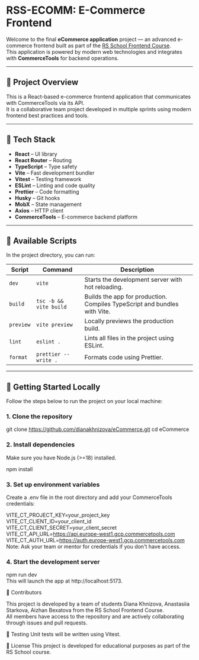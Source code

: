 # RSS-ECOMM: E-Commerce Frontend

Welcome to the final **eCommerce application** project — an advanced e-commerce frontend built as part of the [RS School Frontend Course](https://rs.school/js/).  
This application is powered by modern web technologies and integrates with **CommerceTools** for backend operations.

---

## 📌 Project Overview

This is a React-based e-commerce frontend application that communicates with CommerceTools via its API.  
It is a collaborative team project developed in multiple sprints using modern frontend best practices and tools.

---

## 🧰 Tech Stack

- **React** – UI library
- **React Router** – Routing
- **TypeScript** – Type safety
- **Vite** – Fast development bundler
- **Vitest** – Testing framework
- **ESLint** – Linting and code quality
- **Prettier** – Code formatting
- **Husky** – Git hooks
- **MobX** – State management
- **Axios** – HTTP client
- **CommerceTools** – E-commerce backend platform

---

## 📜 Available Scripts

In the project directory, you can run:

| Script         | Command             | Description                                                                 |
|----------------|---------------------|-----------------------------------------------------------------------------|
| `dev`          | `vite`              | Starts the development server with hot reloading.                          |
| `build`        | `tsc -b && vite build` | Builds the app for production. Compiles TypeScript and bundles with Vite. |
| `preview`      | `vite preview`      | Locally previews the production build.                                     |
| `lint`         | `eslint .`          | Lints all files in the project using ESLint.                               |
| `format`       | `prettier --write .`| Formats code using Prettier.                                               |

---

## 🚀 Getting Started Locally

Follow the steps below to run the project on your local machine:

### 1. Clone the repository

git clone https://github.com/dianakhnizova/eCommerce.git
cd eCommerce

### 2. Install dependencies
Make sure you have Node.js (>=18) installed.

npm install
### 3. Set up environment variables
Create a .env file in the root directory and add your CommerceTools credentials:

VITE_CT_PROJECT_KEY=your_project_key  
VITE_CT_CLIENT_ID=your_client_id  
VITE_CT_CLIENT_SECRET=your_client_secret  
VITE_CT_API_URL=https://api.europe-west1.gcp.commercetools.com  
VITE_CT_AUTH_URL=https://auth.europe-west1.gcp.commercetools.com  
Note: Ask your team or mentor for credentials if you don't have access.  

### 4. Start the development server

npm run dev  
This will launch the app at http://localhost:5173.  

👥 Contributors  

This project is developed by a team of students Diana Khnizova, Anastasiia Starkova, Aizhan Bexatova from the RS School Frontend Course.  
All members have access to the repository and are actively collaborating through issues and pull requests.  

🧪 Testing
Unit tests will be written using Vitest.

📄 License
This project is developed for educational purposes as part of the RS School course.
